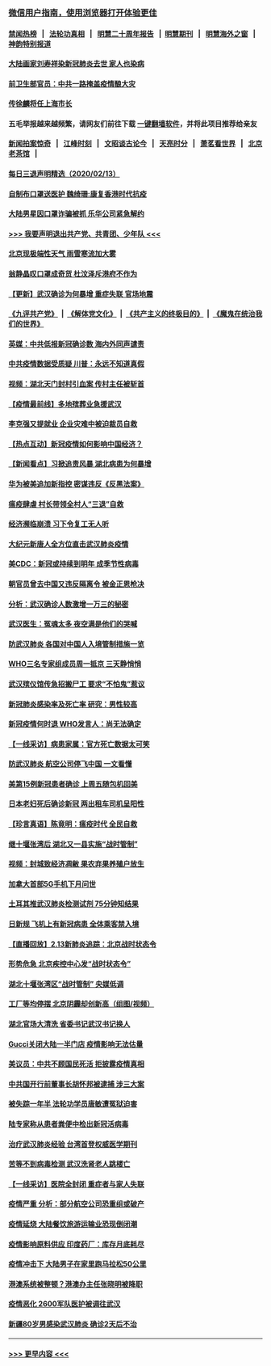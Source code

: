 ### [微信用户指南，使用浏览器打开体验更佳](https://github.com/gfw-breaker/banned-news1/blob/master/indexes/wechat-guide.md?t=0)
#### [禁闻热榜](热点新闻.md?t=0)  &nbsp;&nbsp;|&nbsp;&nbsp; [法轮功真相](https://github.com/gfw-breaker/truth/blob/master/README.md?t=0) &nbsp;&nbsp;|&nbsp;&nbsp; [明慧二十周年报告](https://github.com/gfw-breaker/mh-reports/blob/master/README.md?t=0) &nbsp;&nbsp;|&nbsp;&nbsp;[明慧期刊](https://github.com/gfw-breaker/mh-qikan) &nbsp;&nbsp;|&nbsp;&nbsp; [明慧海外之窗](https://github.com/gfw-breaker/mh-news/blob/master/README.md?t=0) &nbsp;&nbsp;|&nbsp;&nbsp; [神韵特别报道](https://github.com/gfw-breaker/mh-news/blob/master/shenyun.md?t=0)
#### [大陆画家刘寿祥染新冠肺炎去世 家人也染病](../pages/nsc413/n11867813.md?t=02141233) 
#### [前卫生部官员：中共一路掩盖疫情酿大灾](../pages/nsc413/n11867590.md?t=02141233) 
#### [传徐麟将任上海市长](../pages/nsc413/n11867709.md?t=02141233) 
#### 五毛举报越来越频繁，请网友们前往下载 [一键翻墙软件](https://github.com/gfw-breaker/ssr-accounts)，并将此项目推荐给亲友
#### [新闻拍案惊奇](https://github.com/gfw-breaker/banned-news1/blob/master/pages/link4.md) &nbsp;&nbsp;|&nbsp;&nbsp; [江峰时刻](https://github.com/gfw-breaker/banned-news1/blob/master/pages/link4.md) &nbsp;&nbsp;|&nbsp;&nbsp; [文昭谈古论今](https://github.com/gfw-breaker/banned-news1/blob/master/pages/link4.md) &nbsp;&nbsp;|&nbsp;&nbsp; [天亮时分](https://github.com/gfw-breaker/banned-news1/blob/master/pages/link4.md) &nbsp;&nbsp;|&nbsp;&nbsp; [萧茗看世界](https://github.com/gfw-breaker/banned-news1/blob/master/pages/link4.md) &nbsp;&nbsp;|&nbsp;&nbsp; [北京老茶馆](https://github.com/gfw-breaker/banned-news1/blob/master/pages/link4.md) &nbsp;&nbsp;|&nbsp;&nbsp; 
#### [每日三退声明精选（2020/02/13）](../pages/nsc413/n11867712.md?t=02141233) 
#### [自制布口罩送医护 魏绮珊:康复香港时代抗疫](../pages/nsc413/n11867481.md?t=02141233) 
#### [大陆男星因口罩诈骗被抓 乐华公司紧急解约](../pages/nsc413/n11867354.md?t=02141233) 
#### [>>> 我要声明退出共产党、共青团、少年队 <<<](https://github.com/begood0513/goodnews/blob/master/quit/letter.md) 
#### [北京现极端性天气 雨雪寒流加大雾](../pages/nsc413/n11867619.md?t=02141233) 
#### [翁静晶叹口罩成奇货 杜汶泽斥港府不作为](../pages/nsc413/n11867016.md?t=02141233) 
#### [【更新】武汉确诊为何暴增 重症失联 官场地震](../pages/nsc413/n11801312.md?t=02141233) 
#### [《九评共产党》](https://github.com/begood0513/9ping.md/blob/master/README.md) &nbsp;|&nbsp; [《解体党文化》](../../../../jtdwh.md/blob/master/README.md)  &nbsp;|&nbsp; [《共产主义的终极目的》](../../../../gczydzjmd.md/blob/master/README.md) &nbsp;|&nbsp; [《魔鬼在统治我们的世界》](../../../../mgztzwmdsj.md/blob/master/README.md) 
#### [英媒：中共低报新冠确诊数 海内外同声谴责](../pages/nsc413/n11867421.md?t=02141233) 
#### [中共疫情数据受质疑 川普：永远不知道真假](../pages/nsc413/n11867195.md?t=02141233) 
#### [视频：湖北天门封村引血案 传村主任被斩首](../pages/nsc413/n11867382.md?t=02141233) 
#### [【疫情最前线】多地殡葬业急援武汉](../pages/nsc413/n11866914.md?t=02141233) 
#### [李克强又提就业 企业灾难中被迫裁员自救](../pages/nsc413/n11867323.md?t=02141233) 
#### [【热点互动】新冠疫情如何影响中国经济？](../pages/nsc413/n11867208.md?t=02141233) 
#### [【新闻看点】习掀追责风暴 湖北病患为何暴增](../pages/nsc413/n11867035.md?t=02141233) 
#### [华为被美追加新指控 密谋违反《反黑法案》](../pages/nsc413/n11867191.md?t=02141233) 
#### [瘟疫肆虐 村长带领全村人“三退”自救](../pages/nsc413/n11861714.md?t=02141233) 
#### [经济濒临崩溃 习下令复工无人听](../pages/nsc413/n11867269.md?t=02141233) 
#### [大纪元新唐人全方位直击武汉肺炎疫情](../pages/nsc413/n11859405.md?t=02141233) 
#### [美CDC：新冠或持续到明年 成季节性病毒](../pages/nsc413/n11867279.md?t=02141233) 
#### [朝官员曾去中国又违反隔离令 被金正恩枪决](../pages/nsc413/n11867087.md?t=02141233) 
#### [分析：武汉确诊人数激增一万三的秘密](../pages/nsc413/n11866187.md?t=02141233) 
#### [武汉医生：冤魂太多 夜空满是他们的哭喊](../pages/nsc413/n11867107.md?t=02141233) 
#### [防武汉肺炎 各国对中国人入境管制措施一览](../pages/nsc413/n11838726.md?t=02141233) 
#### [WHO三名专家组成员周一抵京 三天静悄悄](../pages/nsc413/n11866947.md?t=02141233) 
#### [武汉殡仪馆传急招搬尸工 要求“不怕鬼”惹议](../pages/nsc413/n11866834.md?t=02141233) 
#### [新冠肺炎感染率及死亡率 研究：男性较高](../pages/nsc413/n11866956.md?t=02141233) 
#### [新冠疫情何时退 WHO发言人：尚无法确定](../pages/nsc413/n11866864.md?t=02141233) 
#### [【一线采访】病患家属：官方死亡数据太可笑](../pages/nsc413/n11866840.md?t=02141233) 
#### [防武汉肺炎 航空公司停飞中国 一文看懂](../pages/nsc413/n11866800.md?t=02141233) 
#### [美第15例新冠患者确诊 上周五随包机回美](../pages/nsc413/n11866852.md?t=02141233) 
#### [日本老妇死后确诊新冠 两出租车司机呈阳性](../pages/nsc413/n11866755.md?t=02141233) 
#### [【珍言真语】陈竟明：瘟疫时代 全民自救](../pages/nsc413/n11866765.md?t=02141233) 
#### [继十堰张湾后 湖北又一县实施“战时管制”](../pages/nsc413/n11866748.md?t=02141233) 
#### [视频：封城致经济凋敝 果农弃果养殖户放生](../pages/nsc413/n11866120.md?t=02141233) 
#### [加拿大首部5G手机下月问世](../pages/nsc413/n11864631.md?t=02141233) 
#### [土耳其推武汉肺炎检测试剂 75分钟知结果](../pages/nsc413/n11866520.md?t=02141233) 
#### [日新规 飞机上有新冠病患 全体乘客禁入境](../pages/nsc413/n11866233.md?t=02141233) 
#### [【直播回放】2.13新肺炎追踪：北京战时状态令](../pages/nsc413/n11866261.md?t=02141233) 
#### [形势危急 北京疾控中心发“战时状态令”](../pages/nsc413/n11866362.md?t=02141233) 
#### [湖北十堰张湾区“战时管制” 央媒低调](../pages/nsc413/n11866013.md?t=02141233) 
#### [工厂等均停摆 北京阴霾却创新高（组图/视频）](../pages/nsc413/n11865856.md?t=02141233) 
#### [湖北官场大清洗 省委书记武汉书记换人](../pages/nsc413/n11865112.md?t=02141233) 
#### [Gucci关闭大陆一半门店 疫情影响无法估量](../pages/nsc413/n11865799.md?t=02141233) 
#### [美议员：中共不顾国民死活 拒披露疫情真相](../pages/nsc413/n11866147.md?t=02141233) 
#### [中共国开行前董事长胡怀邦被逮捕 涉三大案](../pages/nsc413/n11865943.md?t=02141233) 
#### [被失踪一年半 法轮功学员唐敏遭冤狱迫害](../pages/nsc413/n11863707.md?t=02141233) 
#### [陆专家称从患者粪便中检出新冠活病毒](../pages/nsc413/n11865858.md?t=02141233) 
#### [治疗武汉肺炎经验 台湾首登权威医学期刊](../pages/nsc413/n11865669.md?t=02141233) 
#### [苦等不到病毒检测 武汉洗肾老人跳楼亡](../pages/nsc413/n11866020.md?t=02141233) 
#### [【一线采访】医院全封闭 重症者与家人失联](../pages/nsc413/n11864778.md?t=02141233) 
#### [疫情严重 分析：部分航空公司恐重组或破产](../pages/nsc413/n11865138.md?t=02141233) 
#### [疫情延烧 大陆餐饮旅游运输业恐现倒闭潮](../pages/nsc413/n11865608.md?t=02141233) 
#### [疫情影响原料供应 印度药厂：库存月底耗尽](../pages/nsc413/n11865151.md?t=02141233) 
#### [疫情冲击下 大陆男子在家里跑马拉松50公里](../pages/nsc413/n11865585.md?t=02141233) 
#### [港澳系统被整顿？港澳办主任张晓明被降职](../pages/nsc413/n11865277.md?t=02141233) 
#### [疫情恶化 2600军队医护被调往武汉](../pages/nsc413/n11865111.md?t=02141233) 
#### [新疆80岁男感染武汉肺炎 确诊2天后不治](../pages/nsc413/n11865260.md?t=02141233) 

----
#### [ >>> 更早内容 <<< ](../indexes/nsc413-earlier.md)
